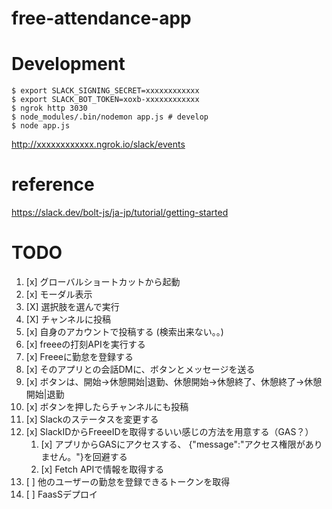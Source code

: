 # free-attendance-app



# Development

```
$ export SLACK_SIGNING_SECRET=xxxxxxxxxxxx
$ export SLACK_BOT_TOKEN=xoxb-xxxxxxxxxxxx
$ ngrok http 3030
$ node_modules/.bin/nodemon app.js # develop
$ node app.js
```

http://xxxxxxxxxxxx.ngrok.io/slack/events

# reference

https://slack.dev/bolt-js/ja-jp/tutorial/getting-started


# TODO

1. [x] グローバルショートカットから起動
2. [x] モーダル表示
3. [X] 選択肢を選んで実行
3. [X] チャンネルに投稿
4. [x] 自身のアカウントで投稿する (検索出来ない。。)
5. [x] freeeの打刻APIを実行する
6. [x] Freeeに勤怠を登録する
7. [x] そのアプリとの会話DMに、ボタンとメッセージを送る
8. [x] ボタンは、開始→休憩開始|退勤、休憩開始→休憩終了、休憩終了→休憩開始|退勤
9. [x] ボタンを押したらチャンネルにも投稿
10. [x] Slackのステータスを変更する
11. [x] SlackIDからFreeeIDを取得するいい感じの方法を用意する（GAS？）
    1. [x] アプリからGASにアクセスする、 {"message":"アクセス権限がありません。"}を回避する
    2. [x] Fetch APIで情報を取得する
12. [ ] 他のユーザーの勤怠を登録できるトークンを取得
13. [ ] FaasSデプロイ
